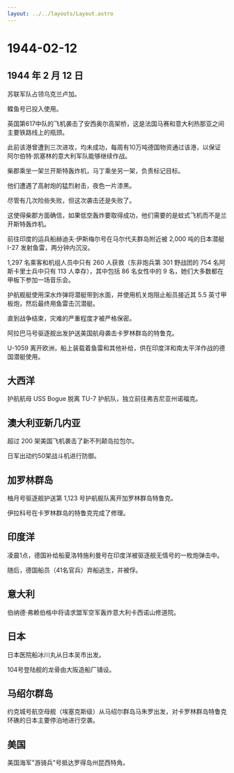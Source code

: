 ```yaml
---
layout: ../../layouts/Layout.astro
---
```


# 1944-02-12

## 1944 年 2 月 12 日

苏联军队占领乌克兰卢加。

鲽鱼号已投入使用。

英国第617中队的飞机袭击了安西奥尔高架桥，这是法国马赛和意大利热那亚之间主要铁路线上的瓶颈。

此前该港曾遭到三次进攻，均未成功，每周有10万吨德国物资通过该港，以保证阿尔伯特·凯塞林的意大利军队能够继续作战。

柴郡乘坐一架兰开斯特轰炸机，马丁乘坐另一架，负责标记目标。

他们遭遇了高射炮的猛烈射击，夜色一片漆黑。

尽管有几次险些失败，但这次袭击还是失败了。

这使得柴郡方面确信，如果低空轰炸要取得成功，他们需要的是蚊式飞机而不是兰开斯特轰炸机。

前往印度的运兵船赫迪夫·伊斯梅尔号在马尔代夫群岛附近被 2,000 吨的日本潜艇
I-27 发射鱼雷，两分钟内沉没。

1,297 名乘客和机组人员中只有 260 人获救（东非炮兵第 301 野战团的 754
名阿斯卡里士兵中只有 113 人幸存），其中包括 86 名女性中的 9
名，她们大多数都在甲板下参加一场音乐会。

护航舰艇使用深水炸弹将潜艇带到水面，并使用机关炮阻止船员接近其 5.5
英寸甲板炮，然后最终用鱼雷击沉潜艇。

直到战争结束，灾难的严重程度才被严格保密。

阿拉巴马号驱逐舰出发护送美国航母袭击卡罗林群岛的特鲁克。

U-1059
离开欧洲，船上装载着鱼雷和其他补给，供在印度洋和南太平洋作战的德国潜艇使用。

## 大西洋

护航航母 USS Bogue 脱离 TU-7 护航队，独立前往弗吉尼亚州诺福克。

## 澳大利亚新几内亚

超过 200 架美国飞机袭击了新不列颠岛拉包尔。

日军出动约50架战斗机进行防御。

## 加罗林群岛

柚月号驱逐舰护送第 1,123 号护航舰队离开加罗林群岛特鲁克。

伊拉科号在卡罗林群岛的特鲁克完成了修理。

## 印度洋

凌晨1点，德国补给船夏洛特施利曼号在印度洋被驱逐舰无情号的一枚炮弹击中。

随后，德国船员（41名官兵）弃船逃生，并被俘。

## 意大利

伯纳德·弗赖伯格中将请求盟军空军轰炸意大利卡西诺山修道院。

## 日本

日本医院船冰川丸从日本吴市出发。

104号登陆舰的龙骨由大阪造船厂铺设。

## 马绍尔群岛

约克城号航空母舰（埃塞克斯级）从马绍尔群岛马朱罗出发，对卡罗林群岛特鲁克环礁的日本主要停泊地进行空袭。

## 美国

美国海军"游骑兵"号抵达罗得岛州昆西特角。